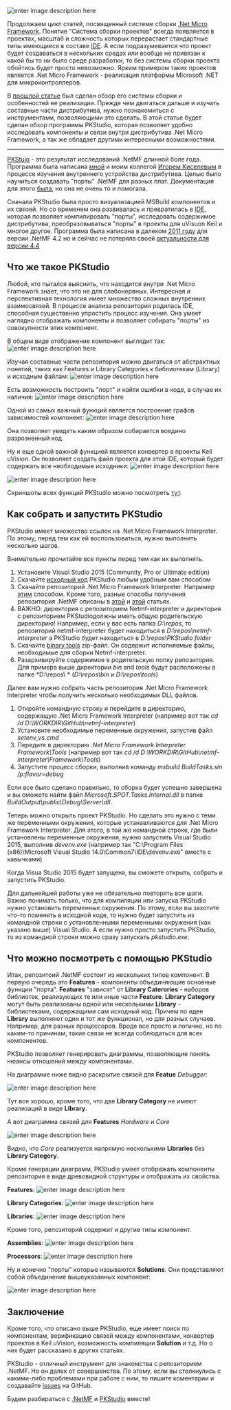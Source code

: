 

![enter image description here](https://habrastorage.org/files/147/cbe/48e/147cbe48e14c443da2c62920f9c4fe4e.png)

Продолжаем цикл статей, посвященный системе сборки [.Net Micro Framework](https://github.com/NETMF/netmf-interpreter). Понятие "Система сборки проектов" всегда появляется в проектах, масштаб и сложность которых перерастает стандартные типы имеющиеся в составе [IDE](https://ru.wikipedia.org/wiki/%D0%98%D0%BD%D1%82%D0%B5%D0%B3%D1%80%D0%B8%D1%80%D0%BE%D0%B2%D0%B0%D0%BD%D0%BD%D0%B0%D1%8F_%D1%81%D1%80%D0%B5%D0%B4%D0%B0_%D1%80%D0%B0%D0%B7%D1%80%D0%B0%D0%B1%D0%BE%D1%82%D0%BA%D0%B8). А если подразумевается что проект будет создаваться в нескольких средах или вообще не привязан к какой бы то ни было среде разработки, то без системы сборки проекта обойтись будет просто невозможно. Ярким примером таких проектов является .Net Micro Framework - реализация платформы Microsoft .NET для микроконтроллеров. 

В [прошлой статье](https://geektimes.ru/post/274094/) был сделан обзор его системы сборки и особенностей ее реализации. Прежде чем двигаться дальше и изучать составные части дистрибутива, нужно познакомиться с инструментами, позволяющими это сделать. В этой статье будет сделан обзор программы PKStudio, которая позволяет удобно исследовать компоненты и связи внутри дистрибутива .Net Micro Framework, а так же обладает другими интересными возможностями.

----------

[PKStuio](https://github.com/AlexandrSurkov/PKStudio) - это результат исследований .NetMF длинной боле года. Программа была написана [мной](https://github.com/AlexandrSurkov) и моим коллегой [Игорем Киселевым](https://github.com/igvas) в процессе изучения внутреннего устройства дистрибутива. Целью было научиться создавать "порты" .NetMF для разных плат. Документация для этого [была](https://netmf.codeplex.com/releases/view/56879), но она не очень то и помогала.

Сначала PKStudio была просто визуализацией MSBuild компонентов и их связей. Но со временем она развивалась и превратилась в [IDE](https://github.com/AlexandrSurkov/PKStudio/wiki/What-is-PKStudio), которая позволяет компилировать "порты", исследовать содержимое дистрибутива, преобразовываться "порты" в проекты для uVisuon Keil и многое другое. Программа была написана в далеком [2011 году](https://blogs.msdn.microsoft.com/netmfteam/2011/06/20/netmf-4-2-porting-kit-studio/) для версии .NetMF 4.2 но и сейчас не потеряла своей [актуальности для версии 4.4](https://github.com/AlexandrSurkov/PKStudio/wiki/How-to-build-PKStudio-with-.Net-Micro-Framework-interpreter-4.4)


Что же такое PKStudio
----------------------

Любой, кто пытался выяснить, что находится внутри .Net Micro Framework знает, что это не для слабонервных. Интересная и перспективная технология имеет множество сложных внутренних взаимосвязей. В процессе анализа репозитория родилась IDE, способная существенно упростить процесс изучения. Она умеет наглядно отображать компоненты и позволяет собирать "порты" из совокупности этих компонент.

В общем виде отображение компонент выглядит так:
![enter image description here](https://camo.githubusercontent.com/9afccbb4577f5d80993650d97abb2bf6d06a20b0/68747470733a2f2f686162726173746f726167652e6f72672f66696c65732f3562342f3162382f6461302f35623431623864613066636234376437616163626338333266663262313431362e706e67)

Изучая составные части репозитория можно двигаться от абстрактных понятий, таких как Features и Library Categories к библиотекам (Library) и исходным файлам:
![enter image description here](https://camo.githubusercontent.com/1c3077d503e71085d9f5daf7b14c93554cc548c2/68747470733a2f2f686162726173746f726167652e6f72672f66696c65732f3838622f3232322f6233342f38386232323262333439613734656661396237323436303333623638633538642e706e67)

Есть возможность построить "порт" и найти ошибки в коде, в случае их наличия:
![enter image description here](https://camo.githubusercontent.com/a418eb29f7f4d3a7a85977c4cb959ce118377aa2/68747470733a2f2f686162726173746f726167652e6f72672f66696c65732f6136312f6666612f6266362f61363166666162663664313434643861396630393334633364323765356230312e706e67)

Одной из самых важный функций является построение графов зависимостей компонент:
![enter image description here](https://camo.githubusercontent.com/79fe28add8212c93d3a9a5c9c9b8829b8248ad91/68747470733a2f2f686162726173746f726167652e6f72672f66696c65732f3965652f3937382f3865652f39656539373838656537306234396161626336623466623564646363356266312e706e67)

Она позволяет увидеть каким образом собирается воедино разрозненный код.

Ну и еще одной важной функцией является конвертер в проекты Keil uVision. Он позволяет создать файл проекта для этой IDE, который будет содержать все необходимые исходники:
![enter image description here](https://camo.githubusercontent.com/b2d0b110c5f4d90b99baa9e50e5015b2487b1b8c/68747470733a2f2f686162726173746f726167652e6f72672f66696c65732f3764302f3265632f3630352f37643032656336303538616134633830613838373239653334313330656435612e706e67)

![enter image description here](https://camo.githubusercontent.com/148c6ffe2eeda8406575ca4e1c6feaec5aaaaf33/68747470733a2f2f686162726173746f726167652e6f72672f66696c65732f3165342f3832612f6238382f31653438326162383862613734663538623561373236653661306432643565372e706e67)

Скриншоты всех функций PKStudio можно посмотреть [тут](https://github.com/AlexandrSurkov/PKStudio/wiki/Screenshots).

Как собрать и запустить PKStudio
--------------------------------

PKStudio имеет множество ссылок на .Net Micro Framework Interpreter. По этому, перед тем как ей воспользоваться, нужно выполнить несколько шагов.

Внимательно прочитайте все пункты перед тем как их выполнять.

 1. Установите Visual Studio 2015 (Community, Pro or Ultimate edition)
 2. Скачайте [исходный код](https://github.com/AlexandrSurkov/PKStudio) PKStudio любым удобным вам способом
 3. Скачайте репозиторий .Net Micro Framework Interpreter. Например [этим](https://github.com/NETMF/netmf-interpreter/wiki/Getting%20Started) способом. Кроме того, разные способы получения репозитория .NetMF описаны в [этой](https://geektimes.ru/post/266612/) и [этой](https://geektimes.ru/post/265986/) статьях.
 4. ВАЖНО: директория с репозиторием Netmf-interpreter и директория с репозиторием PKStudioдолжны иметь общую родительскую директорию! Например, если у вас есть папка *D:\repos*, то репозиторий netmf-interpreter будет находиться в *D:\repos\netmf-interpreter* а PKStudio будет находиться в *D:\repos\PKStudio folder*
 5. Скачайте [binary tools](http://netmf.github.io/downloads/build-tools.zip) zip-файл. Он содержит исполняемые файлы, необходимые для сборки Netmf-interpreter.
 6. Разархивируйте содержимое в  родительскую попку репозитория. Для примера выше директории *bin* and *tools* будут расположены в папке *D:\repos\ * (*D:\repos\bin* и *D:\repos\tools*)

Далее вам нужно собрать часть репозитория .Net Micro Framework Interpreter чтобы получить несколько необходимых DLL файлов.

 1. Откройте командную строку и перейдите в директорию, содержащую .Net Micro Framework Interpreter (например вот так *cd /d D:\WORKDIR\GitHub\netmf-interpreter*)
 2. Установите необходимые переменные окружения, запустив файл *setenv_vs.cmd*
 3. Передите в директорию *.Net Micro Framework Interpreter Framework\Tools* (например вот так *cd /d D:\WORKDIR\GitHub\netmf-interpreter\Framework\Tools*)
 4. Запустите процесс сборки, выполнив команду *msbuild BuildTasks.sln /p:flavor=debug*

Если все было сделано правильно, то сборка будет успешно завершена и вы сможете найти файл *Microsoft.SPOT.Tasks.Internal.dll* в папке *BuildOutput\public\Debug\Server\dll*.

Теперь можно открыть проект PKStudio. Но сделать это нужно с теми же переменными окружения, которые устанавливаются для .Net Micro Framework Interpreter.
Для этого, в той же командной строке, где были установлены переменные окружения, нужно запустить Visual Studio 2015, выполнив *devenv.exe* (например так "C:\Program Files (x86)\Microsoft Visual Studio 14.0\Common7\IDE\devenv.exe" вместе с кавычками)

Когда Visua Studio 2015 будет запущена, вы сможете открыть, собрать и запустить PKStudio.

Для дальнейшей работы уже не обязательно повторять все шаги. Важно понимать только, что для компиляции или запуска PKStudio нужно установить переменные окружения. По этому, если вы захотите что-то поменять в исходной коде, то нужно будет запустить из командной строки с установленными переменными окружения (как указано выше) Visual Studio. А если нужно просто запустить PKStudio, то из командной строки можно сразу запускать *pkstudio.exe*.


Что можно посмотреть с помощью PKStudio
---------------------------------------

Итак, репозитоий .NetMF состоит из нескольких типов компонент. В первую очередь это **Features** - компоненты объединяющие основные функции "порта". **Features** "зависят" от **Library Caterories** - наборов библиотек, реализующих те или иные части **Feature**. **Library Category** могут быть реализованы одной или несколькими **Library** - библиотеками, содержащими сам исходный код. Причем по идее **Library** выполняют один и тот же функционал, но для разных случаев. Например, для разных процессоров. Вроде все просто и логично, но по каким-то причинам, такие связи не всегда соблюдаться для всех компонентов.

PKStudio позволяет генерировать диаграммы, позволяющие понять нюансы отношений между компонентами.

На диаграмме ниже видно раскрытие связей для **Featue** *Debugger*:

![enter image description here](https://camo.githubusercontent.com/d2448bed290470bc1251df59f27bc7041263c782/68747470733a2f2f686162726173746f726167652e6f72672f66696c65732f3835622f3861382f6363652f38356238613863636539316334616339616237613935383338376462366337372e706e67)

Тут все хорошо, кроме того, что две **Library Category** не имеют реализаций в виде **Library**.

А вот диаграмма связей для **Features** *Hardware* и *Core*

![enter image description here](https://camo.githubusercontent.com/79fe28add8212c93d3a9a5c9c9b8829b8248ad91/68747470733a2f2f686162726173746f726167652e6f72672f66696c65732f3965652f3937382f3865652f39656539373838656537306234396161626336623466623564646363356266312e706e67) 

Видно, что *Core* реализуется напрямую несколькими **Libraries** без **Library Category**.

Кроме генерации диаграмм, PKStudio умеет отображать компоненты репозитория в виде древовидной структуры и отображать их свойства.

**Features**:
![enter image description here](https://camo.githubusercontent.com/fec0a5591377f2cc30009ee32c32f3a0f7362c5b/68747470733a2f2f686162726173746f726167652e6f72672f66696c65732f3435382f6238622f3533332f34353862386235333332376134616561626332316165346339333135396563632e706e67)

**Library Categories**:
![enter image description here](https://camo.githubusercontent.com/074a3537f7146aed40581d595f125b84c58930d1/68747470733a2f2f686162726173746f726167652e6f72672f66696c65732f6339322f3066642f3561332f63393230666435613335356234313334616530643166616537646430646361382e706e67)

**Libraries**:
![enter image description here](https://camo.githubusercontent.com/d952f2e3d342c0c30e83f324f15c142ec4f40336/68747470733a2f2f686162726173746f726167652e6f72672f66696c65732f3931302f3333372f3433622f39313033333734336234313634336534626665623839653462643932383632642e706e67)

Кроме того, репозиторий содержит и другие типы компонент.

**Assemblies**:
![enter image description here](https://camo.githubusercontent.com/f3b55e68c7496eb4f87ac1665b3585ef1b5eb9a0/68747470733a2f2f686162726173746f726167652e6f72672f66696c65732f3236322f6430342f3164612f32363264303431646166383734616539396339386433366433313532653965632e706e67)

**Processors**:
![enter image description here](https://camo.githubusercontent.com/b640f7c78b0961c73c57afa4f92b482c90ac4dfb/68747470733a2f2f686162726173746f726167652e6f72672f66696c65732f3038662f3934642f3166322f30386639346431663265653034313664626665646362653537643535663737642e706e67)

Ну и конечно "порты" которые называются **Solutions**. Они представляют собой объединение вышеуказанных компонент:

![enter image description here](https://camo.githubusercontent.com/cc451da836fa3f7580b1d8d87f19021c93590ed0/68747470733a2f2f686162726173746f726167652e6f72672f66696c65732f6438612f3165652f6231332f64386131656562313330626634333865383333623062363737613563366235302e706e67)

Заключение
----------
Кроме того, что описано выше PKStudio, еще имеет поиск по компонентам, верификацию связей между компонентами, конвертер проектов в Keil uVision, возможность компиляции **Solution** и т.д. Но о них будет рассказано в других статьях.

PKStudio - отличный инструмент для знакомства с репозиторием .NetMF. Но он далек от совершенства. По этому, если вы столкнулись с какими-либо проблемами при работе с ним, то пишите коментарии и создавайте [issues](https://github.com/AlexandrSurkov/PKStudio/issues) на GitHub. 

Будем разбираться с [.NetMF](https://github.com/NETMF/netmf-interpreter) и [PKStudio](https://github.com/AlexandrSurkov/PKStudio) вместе!

